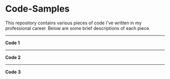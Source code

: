# Code-Samples
This repository contains various pieces of code I've written in my professional career.  Below are some brief descriptions of each piece.

---

**Code 1**


---
**Code 2**


---
**Code 3**
